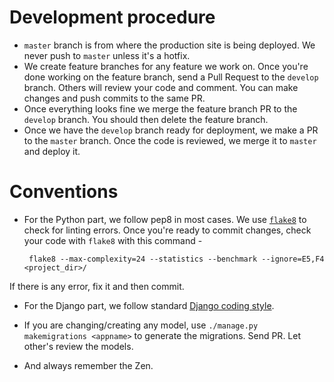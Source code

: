 Development procedure
===

 - `master` branch is from where the production site is being deployed. We never push to `master` unless it's a hotfix.
 - We create feature branches for any feature we work on. Once you're done working on the feature branch, send a Pull Request to the `develop` branch. Others will review your code and comment. You can make changes and push commits to the same PR.
 - Once everything looks fine we merge the feature branch PR to the `develop` branch. You should then delete the feature branch.
 - Once we have the `develop` branch ready for deployment, we make a PR to the `master` branch. Once the code is reviewed, we merge it to `master` and deploy it.

Conventions
===

 - For the Python part, we follow pep8 in most cases. We use [`flake8`](http://flake8.readthedocs.org/en/latest/) to check for linting errors. Once you're ready to commit changes, check your code with `flake8` with this command -

        flake8 --max-complexity=24 --statistics --benchmark --ignore=E5,F4 <project_dir>/

 If there is any error, fix it and then commit.

 - For the Django part, we follow standard [Django coding style](https://docs.djangoproject.com/en/1.7/internals/contributing/writing-code/coding-style/).

 - If you are changing/creating any model, use `./manage.py makemigrations <appname>` to generate the migrations. Send PR. Let other's review the models.

 - And always remember the Zen.
